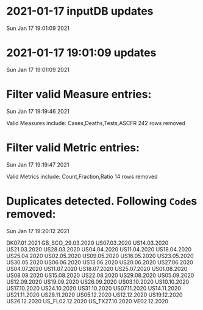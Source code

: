 
# 2021-01-17 inputDB updates 
 Sun Jan 17 19:01:09 2021 


# 2021-01-17 19:01:09 updates 
 Sun Jan 17 19:01:09 2021 


# Filter valid Measure entries: 
 Sun Jan 17 19:19:46 2021 

Valid Measures include: Cases,Deaths,Tests,ASCFR
 242 rows removed
# Filter valid Metric entries: 
 Sun Jan 17 19:19:47 2021 

Valid Metrics include: Count,Fraction,Ratio
 14 rows removed
# Duplicates detected. Following `Code`s removed: 
 Sun Jan 17 19:20:12 2021 

DK07.01.2021
GB_SCO_29.03.2020
US07.03.2020
US14.03.2020
US21.03.2020
US28.03.2020
US04.04.2020
US11.04.2020
US18.04.2020
US25.04.2020
US02.05.2020
US09.05.2020
US16.05.2020
US23.05.2020
US30.05.2020
US06.06.2020
US13.06.2020
US20.06.2020
US27.06.2020
US04.07.2020
US11.07.2020
US18.07.2020
US25.07.2020
US01.08.2020
US08.08.2020
US15.08.2020
US22.08.2020
US29.08.2020
US05.09.2020
US12.09.2020
US19.09.2020
US26.09.2020
US03.10.2020
US10.10.2020
US17.10.2020
US24.10.2020
US31.10.2020
US07.11.2020
US14.11.2020
US21.11.2020
US28.11.2020
US05.12.2020
US12.12.2020
US19.12.2020
US26.12.2020
US_FL02.12.2020
US_TX27.10.2020
VE02.12.2020